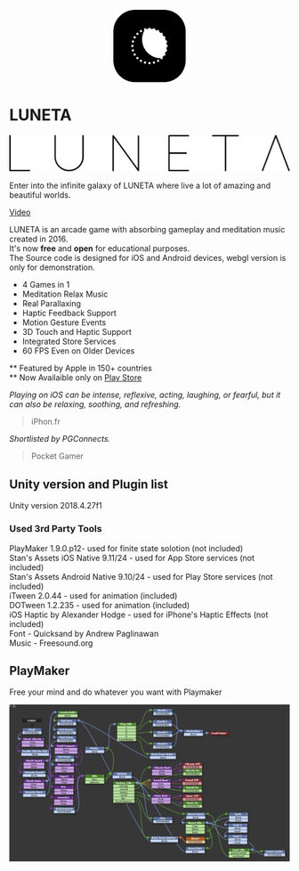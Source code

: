 <p align="center">
  <img width="130" height="130" src="https://raw.githubusercontent.com/markaelie/LUNETA/master/Various/luneta_icon.png">
</p>

# LUNETA  
  
![alt text](https://raw.githubusercontent.com/markaelie/LUNETA/master/Various/luneta_logo.png)
  

  
Enter into the infinite galaxy of LUNETA where live a lot of amazing and beautiful worlds.  
  
[Video](https://www.youtube.com/watch?v=rP_t0bxryYs)
  
LUNETA is an arcade game with absorbing gameplay and meditation music created in 2016.  
It's now **free** and **open** for educational purposes.  
The Source code is designed for iOS and Android devices, webgl version is only for demonstration.  
  
- 4 Games in 1
- Meditation Relax Music
- Real Parallaxing
- Haptic Feedback Support
- Motion Gesture Events
- 3D Touch and Haptic Support
- Integrated Store Services
- 60 FPS Even on Older Devices
  
  
** Featured by Apple in 150+ countries  
** Now Availaible only on [Play Store](https://play.google.com/store/apps/details?id=com.markhunanyan.luneta)
  

  
_Playing on iOS can be intense, reflexive, acting, laughing, or fearful, but it can also be relaxing, soothing, and refreshing._
>iPhon.fr

_Shortlisted by PGConnects._
>Pocket Gamer
  
## Unity version and Plugin list
 
Unity version 2018.4.27f1  
### Used 3rd Party Tools  
PlayMaker 1.9.0.p12- used for finite state solotion (not included)  
Stan's Assets iOS Native 9.11/24 - used for App Store services (not included)  
Stan's Assets Android Native 9.10/24 - used for Play Store services (not included)  
iTween 2.0.44 - used for animation (included)  
DOTween 1.2.235 - used for animation (included)  
iOS Haptic by Alexander Hodge - used for iPhone's Haptic Effects (not included)  
Font - Quicksand by Andrew Paglinawan  
Music - Freesound.org  

## PlayMaker

Free your mind and do whatever you want with Playmaker


![alt text](https://raw.githubusercontent.com/markaelie/LUNETA/master/Various/Playmaker_1_LUNETA.png)
